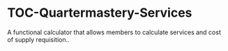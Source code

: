 # TOC-Quartermastery-Services
A functional calculator that allows members to calculate services and cost of supply requisition..

